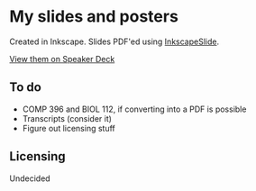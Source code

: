 My slides and posters
=====================

Created in Inkscape. Slides PDF'ed using
[InkscapeSlide](https://github.com/abourget/inkscapeslide).

[View them on Speaker Deck](https://speakerdeck.com/dellsystem)

To do
-----

* COMP 396 and BIOL 112, if converting into a PDF is possible
* Transcripts (consider it)
* Figure out licensing stuff

Licensing
---------

Undecided
